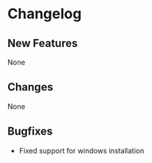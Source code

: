 # Changelog

## New Features

None

## Changes

None

## Bugfixes

- Fixed support for windows installation
